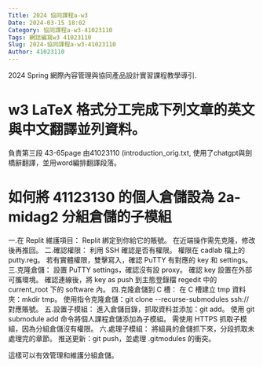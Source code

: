 ```yaml
---
Title: 2024 協同課程a-w3
Date: 2024-03-15 18:02
Category: 協同課程a-w3-41023110
Tags: 網誌編寫w3 41023110
Slug: 2024-協同課程a-w3-41023110
Author: 41023110
---
```


2024 Spring 網際內容管理與協同產品設計實習課程教學導引.

<!-- PELICAN_END_SUMMARY -->


# w3 LaTeX 格式分工完成下列文章的英文與中文翻譯並列資料。
負責第三段 43-65page 由41023110 (introduction_orig.txt,
使用了chatgpt與劍橋辭翻譯，並用word編排翻譯段落。
# 如何將 41123130 的個人倉儲設為 2a-midag2 分組倉儲的子模組
一.在 Replit 維護項目：
Replit 綁定到你給它的賬號。
在近端操作需先克隆，修改後再推回。
二.確認權限：
利用 SSH 確認是否有權限。
權限在 cadlab 檔上的 putty.reg。
若有實體權限，雙擊寫入，確認 PuTTY 有對應的 key 和 settings。
三.克隆倉儲：
設置 PuTTY settings，確認沒有設 proxy。
確認 key 設置在外部可攜環境。
確認連線後，將 key as push 到主態登錄檔 regedit 中的 current_root 下的 software 內。
四.克隆倉儲到 C 槽：
在 C 槽建立 tmp 資料夾：mkdir tmp。
使用指令克隆倉儲：git clone --recurse-submodules ssh://對應賬號。
五.設置子模組：
進入倉儲目錄，抓取資料並添加：git add。
使用 git submodule add 命令將個人課程倉儲添加為子模組。
需使用 HTTPS 抓取子模組，因為分組倉儲沒有權限。
六.處理子模組：
將組員的倉儲抓下來，分段抓取未處理完的章節。
推送更新：git push，並處理 .gitmodules 的衝突。

這樣可以有效管理和維護分組倉儲。